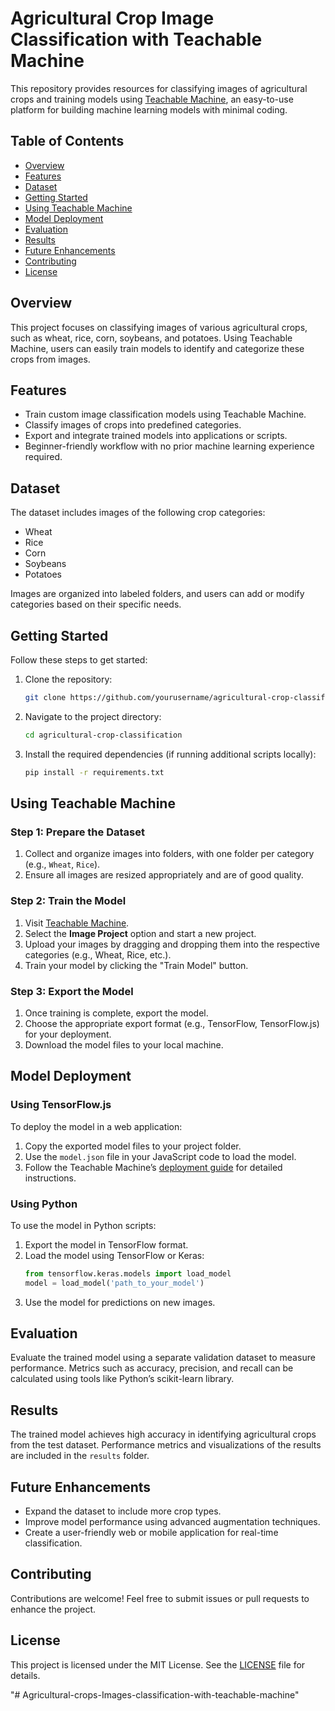 # Agricultural Crop Image Classification with Teachable Machine

This repository provides resources for classifying images of agricultural crops and training models using [Teachable Machine](https://teachablemachine.withgoogle.com/), an easy-to-use platform for building machine learning models with minimal coding.

## Table of Contents

- [Overview](#overview)
- [Features](#features)
- [Dataset](#dataset)
- [Getting Started](#getting-started)
- [Using Teachable Machine](#using-teachable-machine)
- [Model Deployment](#model-deployment)
- [Evaluation](#evaluation)
- [Results](#results)
- [Future Enhancements](#future-enhancements)
- [Contributing](#contributing)
- [License](#license)

## Overview

This project focuses on classifying images of various agricultural crops, such as wheat, rice, corn, soybeans, and potatoes. Using Teachable Machine, users can easily train models to identify and categorize these crops from images.

## Features

- Train custom image classification models using Teachable Machine.
- Classify images of crops into predefined categories.
- Export and integrate trained models into applications or scripts.
- Beginner-friendly workflow with no prior machine learning experience required.

## Dataset

The dataset includes images of the following crop categories:

- Wheat
- Rice
- Corn
- Soybeans
- Potatoes

Images are organized into labeled folders, and users can add or modify categories based on their specific needs.

## Getting Started

Follow these steps to get started:

1. Clone the repository:
   ```bash
   git clone https://github.com/yourusername/agricultural-crop-classification.git
   ```
2. Navigate to the project directory:
   ```bash
   cd agricultural-crop-classification
   ```
3. Install the required dependencies (if running additional scripts locally):
   ```bash
   pip install -r requirements.txt
   ```

## Using Teachable Machine

### Step 1: Prepare the Dataset

1. Collect and organize images into folders, with one folder per category (e.g., `Wheat`, `Rice`).
2. Ensure all images are resized appropriately and are of good quality.

### Step 2: Train the Model

1. Visit [Teachable Machine](https://teachablemachine.withgoogle.com/).
2. Select the **Image Project** option and start a new project.
3. Upload your images by dragging and dropping them into the respective categories (e.g., Wheat, Rice, etc.).
4. Train your model by clicking the "Train Model" button.

### Step 3: Export the Model

1. Once training is complete, export the model.
2. Choose the appropriate export format (e.g., TensorFlow, TensorFlow\.js) for your deployment.
3. Download the model files to your local machine.

## Model Deployment

### Using TensorFlow\.js

To deploy the model in a web application:

1. Copy the exported model files to your project folder.
2. Use the `model.json` file in your JavaScript code to load the model.
3. Follow the Teachable Machine’s [deployment guide](https://teachablemachine.withgoogle.com/machine-learning/deploy/) for detailed instructions.

### Using Python

To use the model in Python scripts:

1. Export the model in TensorFlow format.
2. Load the model using TensorFlow or Keras:
   ```python
   from tensorflow.keras.models import load_model
   model = load_model('path_to_your_model')
   ```
3. Use the model for predictions on new images.

## Evaluation

Evaluate the trained model using a separate validation dataset to measure performance. Metrics such as accuracy, precision, and recall can be calculated using tools like Python’s scikit-learn library.

## Results

The trained model achieves high accuracy in identifying agricultural crops from the test dataset. Performance metrics and visualizations of the results are included in the `results` folder.

## Future Enhancements

- Expand the dataset to include more crop types.
- Improve model performance using advanced augmentation techniques.
- Create a user-friendly web or mobile application for real-time classification.

## Contributing

Contributions are welcome! Feel free to submit issues or pull requests to enhance the project.

## License

This project is licensed under the MIT License. See the [LICENSE](LICENSE) file for details.

"# Agricultural-crops-Images-classification-with-teachable-machine" 
